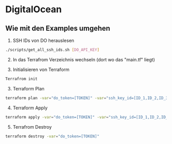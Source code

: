 # DigitalOcean
## Wie mit den Examples umgehen

1. SSH IDs von DO herauslesen
```bash
./scripts/get_all_ssh_ids.sh [DO_API_KEY]
```

2. In das Terrafrom Verzeichnis wechseln (dort wo das "main.tf" liegt)

3. Initialisieren von Terraform
```bash
Terrafrom init
```

3. Terraform Plan
```bash
terraform plan -var="do_token=[TOKEN]" -var="ssh_key_id=[ID_1,ID_2,ID_3]"
``` 

4. Terraform Apply
```bash
terraform apply -var="do_token=[TOKEN]" -var="ssh_key_id=[ID_1,ID_2,ID_3]"
```

5. Terrafrom Destroy
```bash
terraform destroy -var="do_token=[TOKEN]"
```
